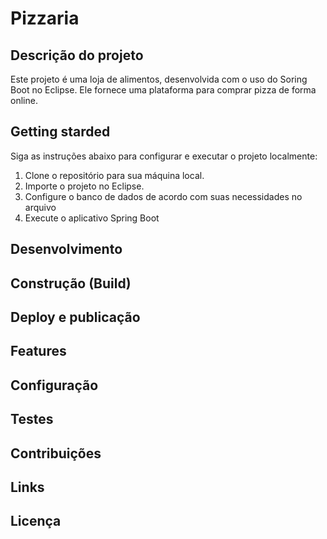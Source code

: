 # Pizzaria
## Descrição do projeto
Este projeto é uma loja de alimentos, desenvolvida com o uso do Soring Boot no Eclipse. Ele fornece uma plataforma para comprar pizza de forma online.

## Getting starded
Siga as instruções abaixo para configurar e executar o projeto localmente:
1. Clone o repositório para sua máquina local.
2. Importe o projeto no Eclipse.
3. Configure o banco de dados de acordo com suas necessidades no arquivo
4. Execute o aplicativo Spring Boot

## Desenvolvimento

## Construção (Build)

## Deploy e publicação

## Features

## Configuração

## Testes

## Contribuições

## Links

## Licença
